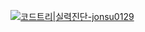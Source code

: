 [![코드트리|실력진단-jonsu0129](https://banner.codetree.ai/v1/banner/jonsu0129)](https://www.codetree.ai/profiles/jonsu0129)
